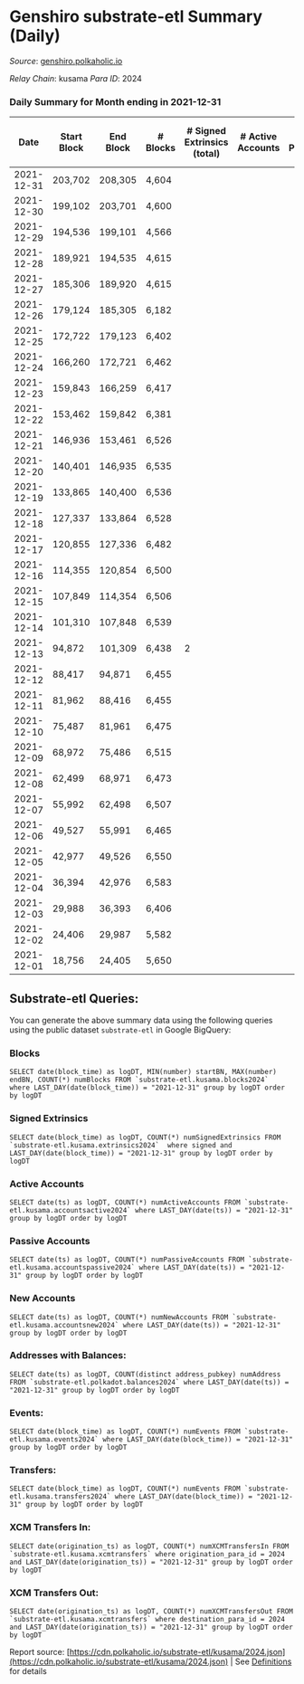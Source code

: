 # Genshiro substrate-etl Summary (Daily)

_Source_: [genshiro.polkaholic.io](https://genshiro.polkaholic.io)

*Relay Chain*: kusama
*Para ID*: 2024



### Daily Summary for Month ending in 2021-12-31


| Date | Start Block | End Block | # Blocks | # Signed Extrinsics (total) | # Active Accounts | # Passive | # New | # Addresses with Balances | # Events | # Transfers | # XCM Transfers In | # XCM Transfers Out | Issues | 
| ---- | ----------- | --------- | -------- | --------------------------- | ----------------- | --------- | ----- | ------------------------- | -------- | ----------- | ------------------ | ------------------- | ------ |
| 2021-12-31 | 203,702 | 208,305 | 4,604 |  |  |  |  | 20 | 9,216 |   |   |   |  |
| 2021-12-30 | 199,102 | 203,701 | 4,600 |  |  |  |  | 20 | 9,208 |   |   |   |  |
| 2021-12-29 | 194,536 | 199,101 | 4,566 |  |  |  |  | 20 | 9,139 |   |   |   |  |
| 2021-12-28 | 189,921 | 194,535 | 4,615 |  |  |  |  | 20 | 9,238 |   |   |   |  |
| 2021-12-27 | 185,306 | 189,920 | 4,615 |  |  |  |  | 20 | 9,238 |   |   |   |  |
| 2021-12-26 | 179,124 | 185,305 | 6,182 |  |  |  |  | 20 | 12,374 |   |   |   |  |
| 2021-12-25 | 172,722 | 179,123 | 6,402 |  |  |  |  | 20 | 12,815 |   |   |   |  |
| 2021-12-24 | 166,260 | 172,721 | 6,462 |  |  |  |  | 20 | 12,934 |   |   |   |  |
| 2021-12-23 | 159,843 | 166,259 | 6,417 |  |  |  |  | 20 | 12,845 |   |   |   |  |
| 2021-12-22 | 153,462 | 159,842 | 6,381 |  |  |  |  | 20 | 12,773 |   |   |   |  |
| 2021-12-21 | 146,936 | 153,461 | 6,526 |  |  |  |  | 20 | 13,063 |   |   |   |  |
| 2021-12-20 | 140,401 | 146,935 | 6,535 |  |  |  |  | 20 | 13,080 |   |   |   |  |
| 2021-12-19 | 133,865 | 140,400 | 6,536 |  |  |  |  | 20 | 13,083 |   |   |   |  |
| 2021-12-18 | 127,337 | 133,864 | 6,528 |  |  |  |  | 20 | 13,067 |   |   |   |  |
| 2021-12-17 | 120,855 | 127,336 | 6,482 |  |  |  |  | 20 | 12,975 |   |   |   |  |
| 2021-12-16 | 114,355 | 120,854 | 6,500 |  |  |  |  | 20 | 13,011 |   |   |   |  |
| 2021-12-15 | 107,849 | 114,354 | 6,506 |  |  |  |  | 20 | 13,023 |   |   |   |  |
| 2021-12-14 | 101,310 | 107,848 | 6,539 |  |  |  |  | 20 | 13,089 |   |   |   |  |
| 2021-12-13 | 94,872 | 101,309 | 6,438 | 2 |  |  |  | 20 | 12,893 |   |   |   |  |
| 2021-12-12 | 88,417 | 94,871 | 6,455 |  |  |  |  | 20 | 12,921 |   |   |   |  |
| 2021-12-11 | 81,962 | 88,416 | 6,455 |  |  |  |  | 20 | 12,921 |   |   |   |  |
| 2021-12-10 | 75,487 | 81,961 | 6,475 |  |  |  |  | 20 | 12,961 |   |   |   |  |
| 2021-12-09 | 68,972 | 75,486 | 6,515 |  |  |  |  | 20 | 13,041 |   |   |   |  |
| 2021-12-08 | 62,499 | 68,971 | 6,473 |  |  |  |  | 20 | 12,956 |   |   |   |  |
| 2021-12-07 | 55,992 | 62,498 | 6,507 |  |  |  |  | 20 | 13,025 |   |   |   |  |
| 2021-12-06 | 49,527 | 55,991 | 6,465 |  |  |  |  | 20 | 12,941 |   |   |   |  |
| 2021-12-05 | 42,977 | 49,526 | 6,550 |  |  |  |  | 20 | 13,111 |   |   |   |  |
| 2021-12-04 | 36,394 | 42,976 | 6,583 |  |  |  |  | 20 | 13,177 |   |   |   |  |
| 2021-12-03 | 29,988 | 36,393 | 6,406 |  |  |  |  | 20 | 12,823 |   |   |   |  |
| 2021-12-02 | 24,406 | 29,987 | 5,582 |  |  |  |  | 20 | 11,173 |   |   |   |  |
| 2021-12-01 | 18,756 | 24,405 | 5,650 |  |  |  |  | 20 | 11,309 |   |   |   |  |

## Substrate-etl Queries:
You can generate the above summary data using the following queries using the public dataset `substrate-etl` in Google BigQuery:


### Blocks
```
SELECT date(block_time) as logDT, MIN(number) startBN, MAX(number) endBN, COUNT(*) numBlocks FROM `substrate-etl.kusama.blocks2024`  where LAST_DAY(date(block_time)) = "2021-12-31" group by logDT order by logDT
```


### Signed Extrinsics
```
SELECT date(block_time) as logDT, COUNT(*) numSignedExtrinsics FROM `substrate-etl.kusama.extrinsics2024`  where signed and LAST_DAY(date(block_time)) = "2021-12-31" group by logDT order by logDT
```


### Active Accounts
```
SELECT date(ts) as logDT, COUNT(*) numActiveAccounts FROM `substrate-etl.kusama.accountsactive2024` where LAST_DAY(date(ts)) = "2021-12-31" group by logDT order by logDT
```


### Passive Accounts
```
SELECT date(ts) as logDT, COUNT(*) numPassiveAccounts FROM `substrate-etl.kusama.accountspassive2024` where LAST_DAY(date(ts)) = "2021-12-31" group by logDT order by logDT
```


### New Accounts
```
SELECT date(ts) as logDT, COUNT(*) numNewAccounts FROM `substrate-etl.kusama.accountsnew2024` where LAST_DAY(date(ts)) = "2021-12-31" group by logDT order by logDT
```


### Addresses with Balances:
```
SELECT date(ts) as logDT, COUNT(distinct address_pubkey) numAddress FROM `substrate-etl.polkadot.balances2024` where LAST_DAY(date(ts)) = "2021-12-31" group by logDT order by logDT
```


### Events:
```
SELECT date(block_time) as logDT, COUNT(*) numEvents FROM `substrate-etl.kusama.events2024` where LAST_DAY(date(block_time)) = "2021-12-31" group by logDT order by logDT
```


### Transfers:
```
SELECT date(block_time) as logDT, COUNT(*) numEvents FROM `substrate-etl.kusama.transfers2024` where LAST_DAY(date(block_time)) = "2021-12-31" group by logDT order by logDT
```


### XCM Transfers In:
```
SELECT date(origination_ts) as logDT, COUNT(*) numXCMTransfersIn FROM `substrate-etl.kusama.xcmtransfers` where origination_para_id = 2024 and LAST_DAY(date(origination_ts)) = "2021-12-31" group by logDT order by logDT
```


### XCM Transfers Out:
```
SELECT date(origination_ts) as logDT, COUNT(*) numXCMTransfersOut FROM `substrate-etl.kusama.xcmtransfers` where destination_para_id = 2024 and LAST_DAY(date(origination_ts)) = "2021-12-31" group by logDT order by logDT
```



Report source: [https://cdn.polkaholic.io/substrate-etl/kusama/2024.json](https://cdn.polkaholic.io/substrate-etl/kusama/2024.json) | See [Definitions](/DEFINITIONS.md) for details
